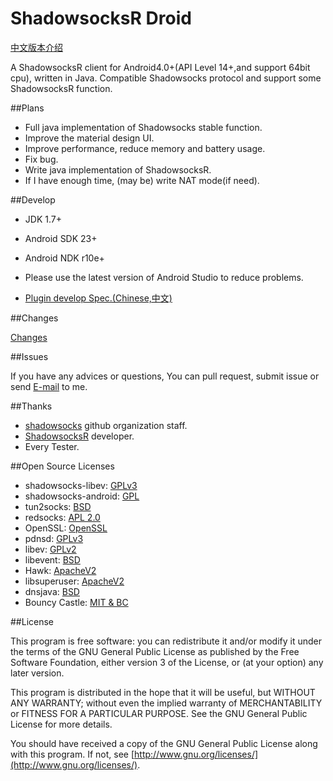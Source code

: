 # ShadowsocksR Droid

[中文版本介绍](https://github.com/KagayamaKaede/ShadowsocksRDroid/blob/master/Readme.cn.md)

A ShadowsocksR client for Android4.0+(API Level 14+,and support 64bit cpu), written in Java.
Compatible Shadowsocks protocol and support some ShadowsocksR function.

##Plans

* Full java implementation of Shadowsocks stable function.
* Improve the material design UI.
* Improve performance, reduce memory and battery usage.
* Fix bug.
* Write java implementation of ShadowsocksR.
* If I have enough time, (may be) write NAT mode(if need).

##Develop

* JDK 1.7+
* Android SDK 23+
* Android NDK r10e+

* Please use the latest version of Android Studio to reduce problems.

* [Plugin develop Spec.(Chinese,中文)](https://github.com/KagayamaKaede/ShadowsocksRDroid/blob/master/PluginDevSpec.md)

##Changes

[Changes](https://github.com/KagayamaKaede/ShadowsocksRDroid/blob/master/CHANGE.md)

##Issues

If you have any advices or questions, You can pull request, submit issue or send [E-mail](mailto:kagayamakaede@gmail.com) to me.

##Thanks

* [shadowsocks](https://github.com/shadowsocks "shadowsocks github organization") github organization staff.
* [ShadowsocksR](https://github.com/breakwa11) developer.
* Every Tester.

##Open Source Licenses

* shadowsocks-libev: [GPLv3](https://github.com/shadowsocks/shadowsocks-libev/blob/master/LICENSE)
* shadowsocks-android: [GPL](http://www.gnu.org/licenses/)
* tun2socks: [BSD](https://github.com/shadowsocks/shadowsocks-android/blob/master/src/main/jni/badvpn/COPYING)
* redsocks: [APL 2.0](https://github.com/shadowsocks/shadowsocks-android/blob/master/src/main/jni/redsocks/README)
* OpenSSL: [OpenSSL](https://github.com/shadowsocks/shadowsocks-android/blob/master/src/main/jni/openssl/NOTICE)
* pdnsd: [GPLv3](https://github.com/shadowsocks/shadowsocks-android/blob/master/src/main/jni/pdnsd/COPYING)
* libev: [GPLv2](https://github.com/shadowsocks/shadowsocks-android/blob/master/src/main/jni/libev/LICENSE)
* libevent: [BSD](https://github.com/shadowsocks/shadowsocks-android/blob/master/src/main/jni/libevent/LICENSE)
* Hawk: [ApacheV2](https://github.com/orhanobut/hawk/blob/master/LICENSE)
* libsuperuser: [ApacheV2](https://github.com/Chainfire/libsuperuser/blob/master/LICENSE)
* dnsjava: [BSD](https://github.com/dnsjava/dnsjava/blob/master/LICENSE)
* Bouncy Castle: [MIT & BC](https://bouncycastle.org/license.html)

##License

This program is free software: you can redistribute it and/or modify it under the terms of the GNU General Public License as published by the Free Software Foundation, either version 3 of the License, or (at your option) any later version.

This program is distributed in the hope that it will be useful, but WITHOUT ANY WARRANTY; without even the implied warranty of MERCHANTABILITY or FITNESS FOR A PARTICULAR PURPOSE. See the GNU General Public License for more details.

You should have received a copy of the GNU General Public License along with this program. If not, see [http://www.gnu.org/licenses/](http://www.gnu.org/licenses/).
